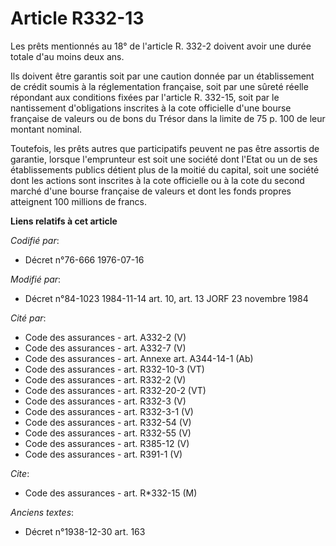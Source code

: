 # Article R332-13

Les prêts mentionnés au 18° de l'article R. 332-2 doivent avoir une durée totale d'au moins deux ans.

Ils doivent être garantis soit par une caution donnée par un établissement de crédit soumis à la réglementation française,
soit par une sûreté réelle répondant aux conditions fixées par l'article R. 332-15, soit par le nantissement d'obligations
inscrites à la cote officielle d'une bourse française de valeurs ou de bons du Trésor dans la limite de 75 p. 100 de leur
montant nominal.

Toutefois, les prêts autres que participatifs peuvent ne pas être assortis de garantie, lorsque l'emprunteur est soit une
société dont l'Etat ou un de ses établissements publics détient plus de la moitié du capital, soit une société dont les
actions sont inscrites à la cote officielle ou à la cote du second marché d'une bourse française de valeurs et dont les fonds
propres atteignent 100 millions de francs.

**Liens relatifs à cet article**

_Codifié par_:

  - Décret n°76-666 1976-07-16

_Modifié par_:

  - Décret n°84-1023 1984-11-14 art. 10, art. 13 JORF 23 novembre 1984

_Cité par_:

  - Code des assurances - art. A332-2 (V)
  - Code des assurances - art. A332-7 (V)
  - Code des assurances - art. Annexe art. A344-14-1 (Ab)
  - Code des assurances - art. R332-10-3 (VT)
  - Code des assurances - art. R332-2 (V)
  - Code des assurances - art. R332-20-2 (VT)
  - Code des assurances - art. R332-3 (V)
  - Code des assurances - art. R332-3-1 (V)
  - Code des assurances - art. R332-54 (V)
  - Code des assurances - art. R332-55 (V)
  - Code des assurances - art. R385-12 (V)
  - Code des assurances - art. R391-1 (V)

_Cite_:

  - Code des assurances - art. R*332-15 (M)

_Anciens textes_:

  - Décret n°1938-12-30 art. 163
